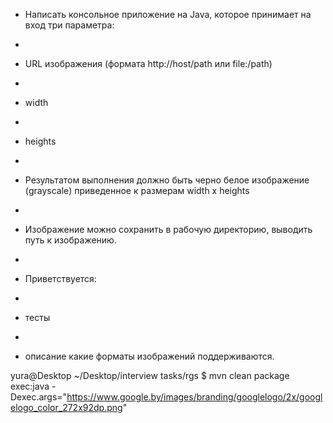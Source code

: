  * Написать консольное приложение на Java, которое принимает на вход три параметра:
 * <p>
 * URL изображения (формата http://host/path или file:/path)
 * <p>
 * width
 * <p>
 * heights
 * <p>
 * Результатом выполнения должно быть черно белое изображение (grayscale) приведенное к размерам width x heights
 * <p>
 * Изображение можно сохранить в рабочую директорию, выводить путь к изображению.
 * <p>
 * Приветствуется:
 * <p>
 * тесты
 * <p>
 * описание какие форматы изображений поддерживаются.


yura@Desktop ~/Desktop/interview tasks/rgs $ mvn clean package  exec:java -Dexec.args="https://www.google.by/images/branding/googlelogo/2x/googlelogo_color_272x92dp.png"
